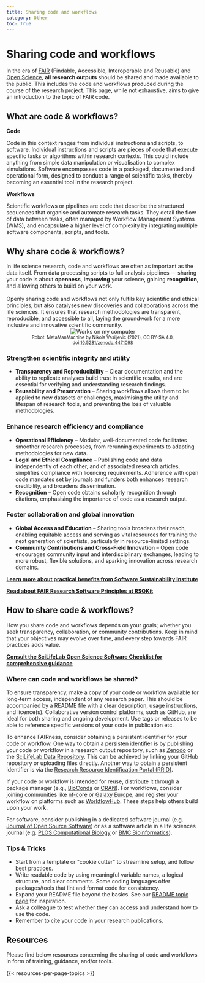 ```yaml
---
title: Sharing code and workflows
category: Other
toc: True
---
```


# Sharing code and workflows 
In the era of [FAIR](https://data-guidelines.scilifelab.se/topics/fair-principles) (Findable, Accessible, Interoperable and Reusable) and [Open Science](https://www.vr.se/english/mandates/open-science/open-access-to-research-data.html), **all research outputs** should be shared and made available to the public. This includes the code and workflows produced during the course of the research project. This page, while not exhaustive, aims to give an introduction to the topic of FAIR code. 

## What are code & workflows?

**Code**

Code in this context ranges from individual instructions and scripts, to software. Individual instructions and scripts are pieces of code that execute specific tasks or algorithms within research contexts. This could include anything from simple data manipulation or visualisation to complex simulations. Software encompasses code in a packaged, documented and operational form, designed to conduct a range of scientific tasks, thereby becoming an essential tool in the research project.

**Workflows** 

Scientific workflows or pipelines are code that describe the structured sequences that organise and automate research tasks. They detail the flow of data between tasks, often managed by Workflow Management Systems (WMS), and encapsulate a higher level of complexity by integrating multiple software components, scripts, and tools. 

## Why share code & workflows?
<div class="row">
  <div class="col-7">
    In life science research, code and workflows are often as important as the data itself. From data processing scripts to full analysis pipelines — sharing your code is about <b>openness</b>, <b>improving</b> your science, gaining <b>recognition</b>, and allowing others to build on your work.
    <br><br>
    Openly sharing code and workflows not only fulfils key scientific and ethical principles, but also catalyses new discoveries and collaborations across the life sciences. It ensures that research methodologies are transparent, reproducible, and accessible to all, laying the groundwork for a more inclusive and innovative scientific community.
  </div>
  <div class="col-5" style="text-align: center;">
    <img src="/img/illustrations/works-on-my-computer.JPG" alt="Works on my computer" class="img-fluid">
    <br><small>Robot: MetaManMachine by Nikola Vasiljevic (2021), CC BY-SA 4.0, doi:<a href="https://doi.org/10.5281/zenodo.4471098" target="_blank">10.5281/zenodo.4471098</a></small>
  </div>
</div>

### Strengthen scientific integrity and utility

* **Transparency and Reproducibility** – Clear documentation and the ability to replicate analyses build trust in scientific results, and are essential for verifying and understanding research findings.
* **Reusability and Preservation** – Sharing workflows allows them to be applied to new datasets or challenges, maximising the utility and lifespan of research tools, and preventing the loss of valuable methodologies.

### Enhance research efficiency and compliance

* **Operational Efficiency** – Modular, well-documented code facilitates smoother research processes, from rerunning experiments to adapting methodologies for new data. 
* **Legal and Ethical Compliance** – Publishing code and data independently of each other, and of associated research articles, simplifies compliance with licencing requirements. Adherence with open code mandates set by journals and funders both enhances research credibility, and broadens dissemination.
* **Recognition** – Open code obtains scholarly recognition through citations, emphasising the importance of code as a research output.

### Foster collaboration and global innovation
* **Global Access and Education** – Sharing tools broadens their reach, enabling equitable access and serving as vital resources for training the next generation of scientists, particularly in resource-limited settings.
* **Community Contributions and Cross-Field Innovation** – Open code encourages community input and interdisciplinary exchanges, leading to more robust, flexible solutions, and sparking innovation across research domains.

<a class="link-teal" href="https://www.software.ac.uk/blog/why-should-you-care-about-reproducible-code-and-how-get-started" target="_blank"> <b>Learn more about practical benefits from Software Sustainability Institute <i class="bi bi-box-arrow-up-right"></i></b></a>

<a class="link-teal" href="https://everse.software/RSQKit/fair_rs" target="_blank"><b>Read about FAIR Research Software Principles at RSQKit <i class="bi bi-box-arrow-up-right"></i></b></a>

## How to share code & workflows?

How you share code and workflows depends on your goals; whether you seek transparency, collaboration, or community contributions. Keep in mind that your objectives may evolve over time, and every step towards FAIR practices adds value.  

<a class="link-teal" href="https://github.com/ScilifelabDataCentre/open-science-checklists/blob/main/open_software_checklist.md" target="_blank"> <b>Consult the SciLifeLab Open Science Software Checklist for comprehensive guidance <i class="bi bi-box-arrow-up-right"></i></b></a>

### Where can code and workflows be shared?

To ensure transparency, make a copy of your code or workflow available for long-term access, independent of any research paper. This should be accompanied by a README file with a clear description, usage instructions, and licence(s). Collaborative version control platforms, such as GitHub, are ideal for both sharing and ongoing development. Use tags or releases to be able to reference specific versions of your code in publication etc. 

To enhance FAIRness, consider obtaining a persistent identifier for your code or workflow. One way to obtain a persisten identifier is by publishing your code or workflow in a research output repository, such as [Zenodo](https://zenodo.org/) or the [SciLifeLab Data Repository](https://figshare.scilifelab.se/). This can be achieved by linking your GitHub repository or uploading files directly. Another way to obtain a persistent identifier is via the [Research Resource Identification Portal (RRID)](https://rrid.site). 

If your code or workflow is intended for reuse, distribute it through a package manager (e.g., [BioConda](https://bioconda.github.io/) or [CRAN](https://cran.r-project.org/)). For workflows, consider joining communities like [nf-core](https://nf-co.re/) or [Galaxy Europe](https://galaxyproject.org/eu/), and register your workflow on platforms such as [WorkflowHub](https://workflowhub.eu/). These steps help others build upon your work.

For software, consider publishing in a dedicated software journal (e.g. [Journal of Open Source Software](https://joss.theoj.org/)) or as a software article in a life sciences journal (e.g. [PLOS Computational Biology](https://collections.plos.org/collection/software/) or [BMC Bioinformatics](https://bmcbioinformatics.biomedcentral.com/submission-guidelines/preparing-your-manuscript/software-article)).

### Tips & Tricks

- Start from a template or "cookie cutter" to streamline setup, and follow best practices. 
- Write readable code by using meaningful variable names, a logical structure, and clear comments. Some coding languages offer packages/tools that lint and format code for consistency. 
- Expand your README file beyond the basics. See our [README topic page](https://data-guidelines.scilifelab.se/topics/readme-files) for inspiration. 
- Ask a colleague to test whether they can access and understand how to use the code.
- Remember to cite your code in your research publications.





## Resources
Please find below resources concerning the sharing of code and workflows in form of training, guidance, and/or tools.

{{< resources-per-page-topics >}}
